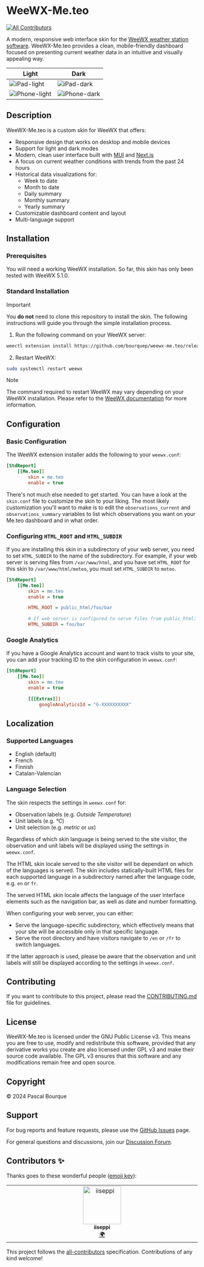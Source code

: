 # WeeWX-Me.teo
<!-- ALL-CONTRIBUTORS-BADGE:START - Do not remove or modify this section -->
[![All Contributors](https://img.shields.io/badge/all_contributors-1-orange.svg?style=flat-square)](#contributors-)
<!-- ALL-CONTRIBUTORS-BADGE:END -->

A modern, responsive web interface skin for the [WeeWX weather station software](https://github.com/weewx/weewx).
WeeWX-Me.teo provides a clean, mobile-friendly dashboard focused on presenting current weather data in an intuitive and
visually appealing way.

| Light                                                                                            | Dark                                                                                            |
| ------------------------------------------------------------------------------------------------ | ----------------------------------------------------------------------------------------------- |
| ![iPad-light](https://github.com/user-attachments/assets/8936393b-4d76-40f0-8504-84e0cc68c3ac)   | ![iPad-dark](https://github.com/user-attachments/assets/4129fbe1-f956-444c-832c-3c300ee84538)   |
| ![iPhone-light](https://github.com/user-attachments/assets/27314538-da96-467a-b9bd-cc1868c6d88c) | ![iPhone-dark](https://github.com/user-attachments/assets/89f13407-70b5-4219-a107-cdf4f4bc259c) |

## Description

WeeWX-Me.teo is a custom skin for WeeWX that offers:

- Responsive design that works on desktop and mobile devices
- Support for light and dark modes
- Modern, clean user interface built with [MUI](https://mui.com) and [Next.js](https://nextjs.org)
- A focus on current weather conditions with trends from the past 24 hours
- Historical data visualizations for:
  - Week to date
  - Month to date
  - Daily summary
  - Monthly summary
  - Yearly summary
- Customizable dashboard content and layout
- Multi-language support

## Installation

### Prerequisites

You will need a working WeeWX installation. So far, this skin has only been tested with WeeWX 5.1.0.

### Standard Installation

> [!IMPORTANT]
> You **do not** need to clone this repository to install the skin. The following instructions will guide
> you through the simple installation process.

1. Run the following command on your WeeWX server:

```bash
weectl extension install https://github.com/bourquep/weewx-me.teo/releases/latest/download/weewx-me.teo.zip
```

2. Restart WeeWX:

```bash
sudo systemctl restart weewx
```

> [!NOTE]
> The command required to restart WeeWX may vary depending on your WeeWX installation. Please refer to the
> [WeeWX documentation](https://weewx.com/docs/5.1/usersguide/running/#running-as-a-daemon) for more information.

## Configuration

### Basic Configuration

The WeeWX extension installer adds the following to your `weewx.conf`:

```ini
[StdReport]
    [[Me.teo]]
        skin = me.teo
        enable = true
```

There's not much else needed to get started. You can have a look at the `skin.conf` file to customize the skin to your
liking. The most likely customization you'll want to make is to edit the `observations_current` and `observations_summary`
variables to list which observations you want on your Me.teo dashboard and in what order.

### Configuring `HTML_ROOT` and `HTML_SUBDIR`

If you are installing this skin in a subdirectory of your web server, you need to set `HTML_SUBDIR` to the name of the subdirectory.
For example, if your web server is serving files from `/var/www/html`, and you have set `HTML_ROOT` for this skin to `/var/www/html/meteo`,
you must set `HTML_SUBDIR` to `meteo`.

```ini
[StdReport]
    [[Me.teo]]
        skin = me.teo
        enable = true

        HTML_ROOT = public_html/foo/bar

        # If web server is configured to serve files from public_html:
        HTML_SUBDIR = foo/bar
```

### Google Analytics

If you have a Google Analytics account and want to track visits to your site, you can add your tracking ID to the skin
configuration in `weewx.conf`:

```ini
[StdReport]
    [[Me.teo]]
        skin = me.teo
        enable = true

        [[[Extras]]]
            googleAnalyticsId = "G-XXXXXXXXXX"
```

## Localization

### Supported Languages

- English (default)
- French
- Finnish
- Catalan-Valencian

### Language Selection

The skin respects the settings in `weewx.conf` for:

- Observation labels (e.g. _Outside Temperature_)
- Unit labels (e.g. _°C_)
- Unit selection (e.g. _metric_ or _us_)

Regardless of which skin language is being served to the site visitor, the observation and unit labels will be displayed
using the settings in `weewx.conf`.

The HTML skin locale served to the site visitor will be dependant on which of the languages is served. The skin includes
statically-built HTML files for each supported language in a subdirectory named after the language code, e.g. `en` or
`fr`.

The served HTML skin locale affects the language of the user interface elements such as the navigation bar, as well as
date and number formatting.

When configuring your web server, you can either:

- Serve the language-specific subdirectory, which effectively means that your site will be accessible only in that
  specific language.
- Serve the root directory and have visitors navigate to `/en` or `/fr` to switch languages.

If the latter approach is used, please be aware that the observation and unit labels will still be displayed according
to the settings in `weewx.conf`.

## Contributing

If you want to contribute to this project, please read the [CONTRIBUTING.md](CONTRIBUTING.md) file for guidelines.

## License

WeeWX-Me.teo is licensed under the GNU Public License v3. This means you are free to use, modify and redistribute this
software, provided that any derivative works you create are also licensed under GPL v3 and make their source code
available. The GPL v3 ensures that this software and any modifications remain free and open source.

## Copyright

© 2024 Pascal Bourque

## Support

For bug reports and feature requests, please use the [GitHub Issues](https://github.com/bourquep/weewx-me.teo/issues)
page.

For general questions and discussions, join our
[Discussion Forum](https://github.com/bourquep/weewx-me.teo/discussions).

## Contributors ✨

Thanks goes to these wonderful people ([emoji key](https://allcontributors.org/docs/en/emoji-key)):

<!-- ALL-CONTRIBUTORS-LIST:START - Do not remove or modify this section -->
<!-- prettier-ignore-start -->
<!-- markdownlint-disable -->
<table>
  <tbody>
    <tr>
      <td align="center" valign="top" width="14.28%"><a href="https://github.com/iiseppi"><img src="https://avatars.githubusercontent.com/u/47714239?v=4?s=100" width="100px;" alt="iiseppi"/><br /><sub><b>iiseppi</b></sub></a><br /><a href="#translation-iiseppi" title="Translation">🌍</a></td>
    </tr>
  </tbody>
</table>

<!-- markdownlint-restore -->
<!-- prettier-ignore-end -->

<!-- ALL-CONTRIBUTORS-LIST:END -->

This project follows the [all-contributors](https://github.com/all-contributors/all-contributors) specification. Contributions of any kind welcome!